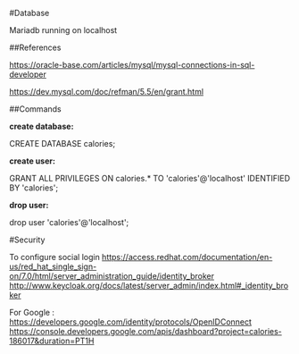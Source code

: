 
#Database

Mariadb running on localhost 

##References

https://oracle-base.com/articles/mysql/mysql-connections-in-sql-developer

https://dev.mysql.com/doc/refman/5.5/en/grant.html


##Commands

**create database:**

CREATE DATABASE calories;

**create user:**

GRANT ALL PRIVILEGES ON calories.* TO 'calories'@'localhost' IDENTIFIED BY 'calories';

**drop user:** 

drop user 'calories'@'localhost';


#Security

To configure social login https://access.redhat.com/documentation/en-us/red_hat_single_sign-on/7.0/html/server_administration_guide/identity_broker http://www.keycloak.org/docs/latest/server_admin/index.html#_identity_broker

For Google : https://developers.google.com/identity/protocols/OpenIDConnect https://console.developers.google.com/apis/dashboard?project=calories-186017&duration=PT1H


